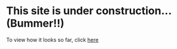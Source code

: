 # This site is under construction... (Bummer!!)

To view how it looks so far, click [here](https://sahil-johari.netlify.com/)
